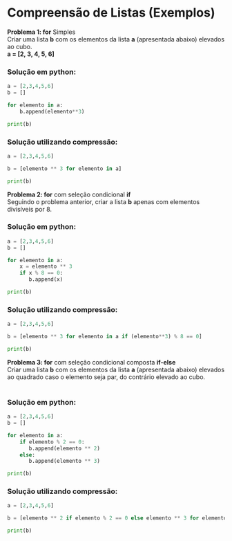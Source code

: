 # Compreensão de Listas (Exemplos)

**Problema 1:  for** Simples <br>
Criar uma lista **b** com os elementos da lista **a** (apresentada abaixo) elevados ao cubo. <br>
**a = [2, 3, 4, 5, 6]** <br>

### Solução em python:
``` python runnable
a = [2,3,4,5,6]
b = []

for elemento in a:
    b.append(elemento**3)

print(b)
```

### Solução utilizando compressão:
``` python runnable
a = [2,3,4,5,6]

b = [elemento ** 3 for elemento in a]

print(b)
```

**Problema 2:  for** com seleção condicional **if** <br>
Seguindo o problema anterior, criar a lista **b** apenas com elementos divisíveis por 8.<br>

### Solução em python:
``` python runnable
a = [2,3,4,5,6]
b = []

for elemento in a:
    x = elemento ** 3
    if x % 8 == 0:
       b.append(x)

print(b)
```

### Solução utilizando compressão:
``` python runnable
a = [2,3,4,5,6]

b = [elemento ** 3 for elemento in a if (elemento**3) % 8 == 0]

print(b)
```

**Problema 3:  for** com seleção condicional composta **if-else** <br>
Criar uma lista **b** com os elementos da lista **a** (apresentada abaixo) elevados ao quadrado caso o elemento seja par, do contrário elevado ao cubo. <br><br>

### Solução em python:
``` python runnable
a = [2,3,4,5,6]
b = []

for elemento in a:
    if elemento % 2 == 0:
       b.append(elemento ** 2)
    else:
       b.append(elemento ** 3)

print(b)
```

### Solução utilizando compressão:
``` python runnable
a = [2,3,4,5,6]

b = [elemento ** 2 if elemento % 2 == 0 else elemento ** 3 for elemento in a]

print(b)
```
